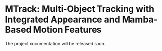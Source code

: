 # MTrack: Multi-Object Tracking with Integrated Appearance and Mamba-Based Motion Features
The project documentation will be released soon.
